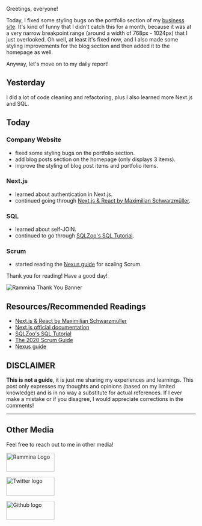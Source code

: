 Greetings, everyone!

Today, I fixed some styling bugs on the portfolio section of my [business site](https://www.rammina.com). It's kind of funny that I didn't catch this for a month, because it was at a very narrow breakpoint range (around a width of 768px - 1024px) that I just overlooked. Oh well, at least it's fixed now, and I also made some styling improvements for the blog section and then added it to the homepage as well.

Anyway, let's move on to my daily report!

## Yesterday

I did a lot of code cleaning and refactoring, plus I also learned more Next.js and SQL.

## Today

### Company Website

- fixed some styling bugs on the portfolio section.
- add blog posts section on the homepage (only displays 3 items).
- improve the styling of blog post items and portfolio items.

### Next.js

- learned about authentication in Next.js.
- continued going through [Next.js & React by Maximilian Schwarzmüller](https://www.udemy.com/course/nextjs-react-the-complete-guide/).

### SQL

- learned about self-JOIN.
- continued to go through [SQLZoo's SQL Tutorial](https://sqlzoo.net/wiki/SQL_Tutorial).

### Scrum

- started reading the [Nexus guide](https://scrumorg-website-prod.s3.amazonaws.com/drupal/2021-01/NexusGuide%202021_0.pdf?nexus-file=https%3A%2F%2Fscrumorg-website-prod.s3.amazonaws.com%2Fdrupal%2F2021-01%2FNexusGuide%25202021_0.pdf) for scaling Scrum.

Thank you for reading! Have a good day!

![Rammina Thank You Banner](https://dev-to-uploads.s3.amazonaws.com/uploads/articles/x9ayfxxxaz2g2hfcqbsk.png)

## Resources/Recommended Readings

- [Next.js & React by Maximilian Schwarzmüller](https://www.udemy.com/course/nextjs-react-the-complete-guide/)
- [Next.js official documentation](https://nextjs.org/docs/getting-started)
- [SQLZoo's SQL Tutorial](https://sqlzoo.net/wiki/SQL_Tutorial)
- [The 2020 Scrum Guide](https://scrumguides.org/scrum-guide.html)
- [Nexus guide](https://scrumorg-website-prod.s3.amazonaws.com/drupal/2021-01/NexusGuide%202021_0.pdf?nexus-file=https%3A%2F%2Fscrumorg-website-prod.s3.amazonaws.com%2Fdrupal%2F2021-01%2FNexusGuide%25202021_0.pdf)

## DISCLAIMER

**This is not a guide**, it is just me sharing my experiences and learnings. This post only expresses my thoughts and opinions (based on my limited knowledge) and is in no way a substitute for actual references. If I ever make a mistake or if you disagree, I would appreciate corrections in the comments!

<hr />

## Other Media

Feel free to reach out to me in other media!

<span><a target="_blank" href="https://www.rammina.com"><img src="https://res.cloudinary.com/rammina/image/upload/v1638444046/rammina-button-128_x9ginu.png" alt="Rammina Logo" width="128" height="50"/></a></span>

<span><a target="_blank" href="https://twitter.com/RamminaR"><img src="https://res.cloudinary.com/rammina/image/upload/v1636792959/twitter-logo_laoyfu_pdbagm.png" alt="Twitter logo" width="128" height="50"/></a></span>

<span><a target="_blank" href="https://github.com/Rammina"><img src="https://res.cloudinary.com/rammina/image/upload/v1636795051/GitHub-Emblem2_epcp8r.png" alt="Github logo" width="128" height="50"/></a></span>
